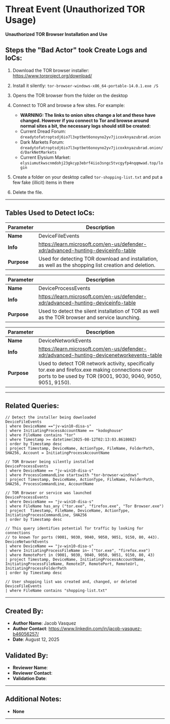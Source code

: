 # Threat Event (Unauthorized TOR Usage)
**Unauthorized TOR Browser Installation and Use**

## Steps the "Bad Actor" took Create Logs and IoCs:
1. Download the TOR browser installer: https://www.torproject.org/download/
2. Install it silently: ```tor-browser-windows-x86_64-portable-14.0.1.exe /S```
3. Opens the TOR browser from the folder on the desktop
4. Connect to TOR and browse a few sites. For example:
   - **WARNING: The links to onion sites change a lot and these have changed. However if you connect to Tor and browse around normal sites a bit, the necessary logs should still be created:**
   - Current Dread Forum: ```dreadytofatroptsdj6io7l3xptbet6onoyno2yv7jicoxknyazubrad.onion```
   - Dark Markets Forum: ```dreadytofatroptsdj6io7l3xptbet6onoyno2yv7jicoxknyazubrad.onion/d/DarkNetMarkets```
   - Current Elysium Market: ```elysiumutkwscnmdohj23gkcyp3ebrf4iio3sngc5tvcgyfp4nqqmwad.top/login```

6. Create a folder on your desktop called ```tor-shopping-list.txt``` and put a few fake (illicit) items in there
7. Delete the file.

---

## Tables Used to Detect IoCs:
| **Parameter**       | **Description**                                                              |
|---------------------|------------------------------------------------------------------------------|
| **Name**| DeviceFileEvents|
| **Info**|https://learn.microsoft.com/en-us/defender-xdr/advanced-hunting-deviceinfo-table|
| **Purpose**| Used for detecting TOR download and installation, as well as the shopping list creation and deletion. |

| **Parameter**       | **Description**                                                              |
|---------------------|------------------------------------------------------------------------------|
| **Name**| DeviceProcessEvents|
| **Info**|https://learn.microsoft.com/en-us/defender-xdr/advanced-hunting-deviceinfo-table|
| **Purpose**| Used to detect the silent installation of TOR as well as the TOR browser and service launching.|

| **Parameter**       | **Description**                                                              |
|---------------------|------------------------------------------------------------------------------|
| **Name**| DeviceNetworkEvents|
| **Info**|https://learn.microsoft.com/en-us/defender-xdr/advanced-hunting-devicenetworkevents-table|
| **Purpose**| Used to detect TOR network activity, specifically tor.exe and firefox.exe making connections over ports to be used by TOR (9001, 9030, 9040, 9050, 9051, 9150).|

---

## Related Queries:
```kql
// Detect the installer being downloaded
DeviceFileEvents
| where DeviceName =="jv-win10-disa-s"
| where InitiatingProcessAccountName == "kodoghouse"
| where FileName contains "tor"
| where Timestamp >= datetime(2025-08-12T02:13:03.861808Z)
| order by Timestamp desc
| project Timestamp, DeviceName, ActionType, FileName, FolderPath, SHA256, Account = InitiatingProcessAccountName

// TOR Browser being silently installed
DeviceProcessEvents
| where DeviceName == "jv-win10-disa-s"
| where ProcessCommandLine startswith "tor-browser-windows"
| project Timestamp, DeviceName, ActionType, FileName, FolderPath, SHA256, ProcessCommandLine, AccountName

// TOR Browser or service was launched
DeviceProcessEvents
| where DeviceName == "jv-win10-disa-s"
| where FileName has_any ("tor.exe", "firefox.exe", "Tor Browser.exe")
| project  Timestamp, FileName, DeviceName, ActionType, InitiatingProcessCommandLine, SHA256
| order by Timestamp desc

// This query identifies potential Tor traffic by looking for connections
// to known Tor ports (9001, 9030, 9040, 9050, 9051, 9150, 80, 443).
DeviceNetworkEvents
| where DeviceName == "jv-win10-disa-s"
| where InitiatingProcessFileName in~ ("tor.exe", "firefox.exe")
| where RemotePort in (9001, 9030, 9040, 9050, 9051, 9150, 80, 43)
| project Timestamp, DeviceName, InitiatingProcessAccountName, InitiatingProcessFileName, RemoteIP, RemotePort, RemoteUrl, InitiatingProcessFolderPath
| order by Timestamp desc

// User shopping list was created and, changed, or deleted
DeviceFileEvents
| where FileName contains "shopping-list.txt"
```

---

## Created By:
- **Author Name**: Jacob Vasquez
- **Author Contact**: https://www.linkedin.com/in/jacob-vasquez-b46056257/
- **Date**: August 12, 2025

## Validated By:
- **Reviewer Name**: 
- **Reviewer Contact**: 
- **Validation Date**: 

---

## Additional Notes:
- **None**

---

